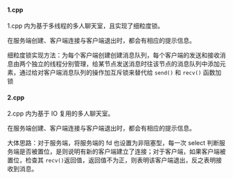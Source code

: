 #### 1.cpp

1.cpp 内为基于多线程的多人聊天室，且实现了细粒度锁。

在服务端创建、客户端连接与客户端退出时，都会有相应的提示信息。

细粒度锁实现方法：为每个客户端创建创建消息队列，每个客户端的发送和接收消息由两个独立的线程分别管理，给某节点发送消息时往该节点的消息队列中添加元素，通过给对客户端消息队列的操作加互斥锁来替代给 `send()` 和 `recv()` 函数加锁

#### 2.cpp

2.cpp 内为基于 IO 复用的多人聊天室。

在服务端创建、客户端连接与客户端退出时，都会有相应的提示信息。

大体思路：对于服务端，将服务端的 fd 也设置为非阻塞型，每一次 select 判断服务端是否被置位，是则说明有新的客户端建立了连接；对于客户端，如果客户端被置位，检查其 `recv()`返回值，返回值不为正，则表明该客户端退出，反之表明接收到消息。
